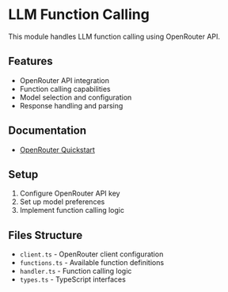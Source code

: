 # LLM Function Calling

This module handles LLM function calling using OpenRouter API.

## Features
- OpenRouter API integration
- Function calling capabilities
- Model selection and configuration
- Response handling and parsing

## Documentation
- [OpenRouter Quickstart](https://openrouter.ai/docs/quickstart)

## Setup
1. Configure OpenRouter API key
2. Set up model preferences
3. Implement function calling logic

## Files Structure
- `client.ts` - OpenRouter client configuration
- `functions.ts` - Available function definitions
- `handler.ts` - Function calling logic
- `types.ts` - TypeScript interfaces